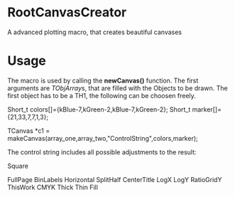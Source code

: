 # RootCanvasCreator
A advanced plotting macro, that creates beautiful canvases

# Usage
The macro is used by calling the **newCanvas()** function.
The first arguments are *TObjArray*s, that are filled with the Objects to be drawn. 
The first object has to be a TH1, the following can be choosen freely. 


Short_t colors[]={kBlue-7,kGreen-2,kBlue-7,kGreen-2};
Short_t marker[]={21,33,7,7,1,3};

TCanvas *c1 = makeCanvas(array_one,array_two,"ControlString",colors,marker);

The control string includes all possible adjustments to the result:

Square

FullPage
BinLabels
Horizontal
SplitHalf
CenterTitle
LogX
LogY
RatioGridY
ThisWork
CMYK
Thick
Thin
Fill